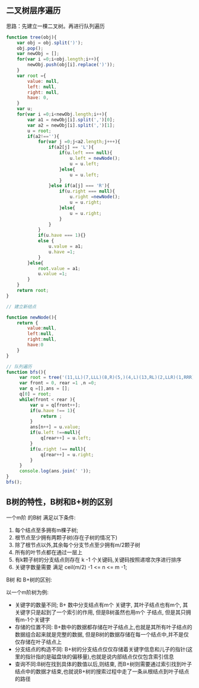 ## 二叉树层序遍历

思路：先建立一棵二叉树。再进行队列遍历
```js
function tree(obj){
    var obj = obj.split(')');
    obj.pop();
    var newObj = [];
    for(var i =0;i<obj.length;i++){
        newObj.push(obj[i].replace(')'));
    }
    var root ={
        value: null,
        left: null,
        right: null,
        have: 0,
    }
    var u;
    for(var i =0;i<newObj.length;i++){
        var a1 = newObj[i].split(',')[0];
        var a2 = newObj[i].split(',')[1];
        u = root;
        if(a2!==''){
            for(var j =0;j<a2.length;j+++){
                if(a2[j] == 'L'){
                    if(u.left === null){
                        u.left = newNode();
                        u = u.left;
                    }else{
                        u = u.left;
                    }
                }else if(a[j] === 'R'){
                    if(u.right === null){
                        u.right =newNode();
                        u = u.right;
                    }else{
                        u = u.right;
                    }
                }
            }
            if(u.have === 1){}
            else {
                u.value = a1;
                u.have =1;
            }
        }else{
            root.value = a1;
            u.value =1;
        }
    }
    return root;
}

// 建立新结点

function newNode(){
    return {
        value:null,
        left:null,
        right:null,
        have:0
    }
}

// 队列遍历
function bfs(){
     var root = tree('(11,LL)(7,LLL)(8,R)(5,)(4,L)(13,RL)(2,LLR)(1,RRR)(4,RR)');
     var front = 0, rear =1 ,n =0;
     var q =[],ans = [];
     q[0] = root;
     while(front < rear ){
         var u = q[front++];
         if(u.have !== 1){
             return ;
         }
         ans[n++] = u.value;
         if(u.left !==null){
             q[rear++] = u.left;
         }
         if(u.right !== null){
             q[rear++] = u.right;
         }
     }
     console.log(ans.join(' '));
}
bfs();
```
## B树的特性，B树和B+树的区别
一个m阶 的B树 满足以下条件:

1. 每个结点至多拥有m棵子树;
2. 根节点至少拥有两颗子树(存在子树的情况下)
3. 除了根节点以外,其余每个分支节点至少拥有m/2颗子树
4. 所有的叶节点都在通过一层上
5. 有k颗子树的分支结点则存在 k -1 个关键码,关键码按照递增次序进行排序
6. 关键字数量需要 满足 ceil(m/2) -1 <= n <= m -1;

B树 和 B+树的区别:

以一个m阶树为例:
- 关键字的数量不同; B+ 数中分支结点有m个 关键字, 其叶子结点也有m个, 其关键字只是起到了一个索引的作用, 但是B树虽然也用m个 子结点, 但是其只拥有m-1个关键字
- 存储的位置不同: B+数中的数据都存储在叶子结点上,也就是其所有叶子结点的数据组合起来就是完整的数据, 但是B树的数据存储在每一个结点中,并不是仅仅存储在叶子结点上
- 分支结点的构造不同: B+树的分支结点仅仅存储着关键字信息和儿子的指针(这里的指针指的是磁盘块的偏移量),也就是说内部结点仅仅包含索引信息
- 查询不同:B树在找到具体的数值以后,则结束, 而B+树则需要通过索引找到叶子结点中的数据才结束,也就说B+树的搜索过程中走了一条从根结点到叶子结点的路径
